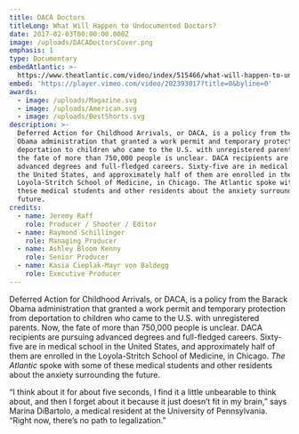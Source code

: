 ```yaml
---
title: DACA Doctors
titleLong: What Will Happen to Undocumented Doctors?
date: 2017-02-03T00:00:00.000Z
image: /uploads/DACADoctorsCover.png
emphasis: 1
type: Documentary
embedAtlantic: >-
  https://www.theatlantic.com/video/index/515466/what-will-happen-to-undocumented-doctors/
embed: 'https://player.vimeo.com/video/202393017?title=0&byline=0'
awards:
  - image: /uploads/Magazine.svg
  - image: /uploads/American.svg
  - image: /uploads/BestShorts.svg
description: >-
  Deferred Action for Childhood Arrivals, or DACA, is a policy from the Barack
  Obama administration that granted a work permit and temporary protection from
  deportation to children who came to the U.S. with unregistered parents. Now,
  the fate of more than 750,000 people is unclear. DACA recipients are pursuing
  advanced degrees and full-fledged careers. Sixty-five are in medical school in
  the United States, and approximately half of them are enrolled in the
  Loyola-Stritch School of Medicine, in Chicago. The Atlantic spoke with some of
  these medical students and other residents about the anxiety surrounding the
  future.
credits:
  - name: Jeremy Raff
    role: Producer / Shooter / Editor
  - name: Raymond Schillinger
    role: Managing Producer
  - name: Ashley Bloom Kenny
    role: Senior Producer
  - name: Kasia Cieplak-Mayr von Baldegg
    role: Executive Producer
---
```

Deferred Action for Childhood Arrivals, or DACA, is a policy from the Barack Obama administration that granted a work permit and temporary protection from deportation to children who came to the U.S. with unregistered parents. Now, the fate of more than 750,000 people is unclear. DACA recipients are pursuing advanced degrees and full-fledged careers. Sixty-five are in medical school in the United States, and approximately half of them are enrolled in the Loyola-Stritch School of Medicine, in Chicago. _The Atlantic_ spoke with some of these medical students and other residents about the anxiety surrounding the future.

“I think about it for about five seconds, I find it a little unbearable to think about, and then I forget about it because it just doesn’t fit in my brain,” says Marina DiBartolo, a medical resident at the University of Pennsylvania. “Right now, there’s no path to legalization.”
